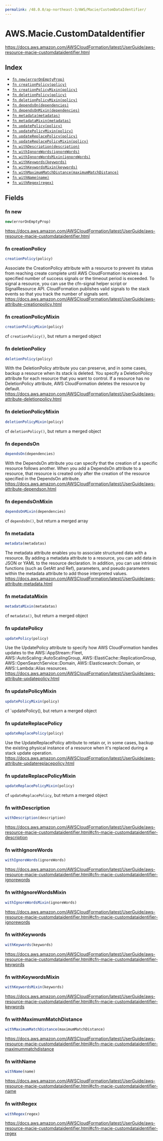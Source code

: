 ```yaml
---
permalink: /48.0.0/ap-northeast-3/AWS/Macie/CustomDataIdentifier/
---
```


# AWS.Macie.CustomDataIdentifier

https://docs.aws.amazon.com/AWSCloudFormation/latest/UserGuide/aws-resource-macie-customdataidentifier.html

## Index

* [`fn new(errorOnEmptyProp)`](#fn-new)
* [`fn creationPolicy(policy)`](#fn-creationpolicy)
* [`fn creationPolicyMixin(policy)`](#fn-creationpolicymixin)
* [`fn deletionPolicy(policy)`](#fn-deletionpolicy)
* [`fn deletionPolicyMixin(policy)`](#fn-deletionpolicymixin)
* [`fn dependsOn(dependencies)`](#fn-dependson)
* [`fn dependsOnMixin(dependencies)`](#fn-dependsonmixin)
* [`fn metadata(metadatas)`](#fn-metadata)
* [`fn metadataMixin(metadatas)`](#fn-metadatamixin)
* [`fn updatePolicy(policy)`](#fn-updatepolicy)
* [`fn updatePolicyMixin(policy)`](#fn-updatepolicymixin)
* [`fn updateReplacePolicy(policy)`](#fn-updatereplacepolicy)
* [`fn updateReplacePolicyMixin(policy)`](#fn-updatereplacepolicymixin)
* [`fn withDescription(description)`](#fn-withdescription)
* [`fn withIgnoreWords(ignoreWords)`](#fn-withignorewords)
* [`fn withIgnoreWordsMixin(ignoreWords)`](#fn-withignorewordsmixin)
* [`fn withKeywords(keywords)`](#fn-withkeywords)
* [`fn withKeywordsMixin(keywords)`](#fn-withkeywordsmixin)
* [`fn withMaximumMatchDistance(maximumMatchDistance)`](#fn-withmaximummatchdistance)
* [`fn withName(name)`](#fn-withname)
* [`fn withRegex(regex)`](#fn-withregex)

## Fields

### fn new

```ts
new(errorOnEmptyProp)
```

https://docs.aws.amazon.com/AWSCloudFormation/latest/UserGuide/aws-resource-macie-customdataidentifier.html

### fn creationPolicy

```ts
creationPolicy(policy)
```

Associate the CreationPolicy attribute with a resource to prevent its status from reaching create complete until AWS CloudFormation receives a specified number of success signals or the timeout period is exceeded. To signal a resource, you can use the cfn-signal helper script or SignalResource API. CloudFormation publishes valid signals to the stack events so that you track the number of signals sent. 
https://docs.aws.amazon.com/AWSCloudFormation/latest/UserGuide/aws-attribute-creationpolicy.html

### fn creationPolicyMixin

```ts
creationPolicyMixin(policy)
```

cf `creationPolicy()`, but return a merged object

### fn deletionPolicy

```ts
deletionPolicy(policy)
```

With the DeletionPolicy attribute you can preserve, and in some cases, backup a resource when its stack is deleted. You specify a DeletionPolicy attribute for each resource that you want to control. If a resource has no DeletionPolicy attribute, AWS CloudFormation deletes the resource by default. 
https://docs.aws.amazon.com/AWSCloudFormation/latest/UserGuide/aws-attribute-deletionpolicy.html

### fn deletionPolicyMixin

```ts
deletionPolicyMixin(policy)
```

cf `deletionPolicy()`, but return a merged object

### fn dependsOn

```ts
dependsOn(dependencies)
```

With the DependsOn attribute you can specify that the creation of a specific resource follows another. When you add a DependsOn attribute to a resource, that resource is created only after the creation of the resource specified in the DependsOn attribute. 
https://docs.aws.amazon.com/AWSCloudFormation/latest/UserGuide/aws-attribute-dependson.html

### fn dependsOnMixin

```ts
dependsOnMixin(dependencies)
```

cf `dependsOn()`, but return a merged array

### fn metadata

```ts
metadata(metadatas)
```

The metadata attribute enables you to associate structured data with a resource. By adding a metadata attribute to a resource, you can add data in JSON or YAML to the resource declaration. In addition, you can use intrinsic functions (such as GetAtt and Ref), parameters, and pseudo parameters within the metadata attribute to add those interpreted values. 
https://docs.aws.amazon.com/AWSCloudFormation/latest/UserGuide/aws-attribute-metadata.html

### fn metadataMixin

```ts
metadataMixin(metadatas)
```

cf `metadata()`, but return a merged object

### fn updatePolicy

```ts
updatePolicy(policy)
```

Use the UpdatePolicy attribute to specify how AWS CloudFormation handles updates to the AWS::AppStream::Fleet, AWS::AutoScaling::AutoScalingGroup, AWS::ElastiCache::ReplicationGroup, AWS::OpenSearchService::Domain, AWS::Elasticsearch::Domain, or AWS::Lambda::Alias resources. 
https://docs.aws.amazon.com/AWSCloudFormation/latest/UserGuide/aws-attribute-updatepolicy.html

### fn updatePolicyMixin

```ts
updatePolicyMixin(policy)
```

cf `updatePolicy(), but return a merged object

### fn updateReplacePolicy

```ts
updateReplacePolicy(policy)
```

Use the UpdateReplacePolicy attribute to retain or, in some cases, backup the existing physical instance of a resource when it's replaced during a stack update operation. 
https://docs.aws.amazon.com/AWSCloudFormation/latest/UserGuide/aws-attribute-updatereplacepolicy.html

### fn updateReplacePolicyMixin

```ts
updateReplacePolicyMixin(policy)
```

cf `updateReplacePolicy`, but return a merged object

### fn withDescription

```ts
withDescription(description)
```

https://docs.aws.amazon.com/AWSCloudFormation/latest/UserGuide/aws-resource-macie-customdataidentifier.html#cfn-macie-customdataidentifier-description

### fn withIgnoreWords

```ts
withIgnoreWords(ignoreWords)
```

https://docs.aws.amazon.com/AWSCloudFormation/latest/UserGuide/aws-resource-macie-customdataidentifier.html#cfn-macie-customdataidentifier-ignorewords

### fn withIgnoreWordsMixin

```ts
withIgnoreWordsMixin(ignoreWords)
```

https://docs.aws.amazon.com/AWSCloudFormation/latest/UserGuide/aws-resource-macie-customdataidentifier.html#cfn-macie-customdataidentifier-ignorewords

### fn withKeywords

```ts
withKeywords(keywords)
```

https://docs.aws.amazon.com/AWSCloudFormation/latest/UserGuide/aws-resource-macie-customdataidentifier.html#cfn-macie-customdataidentifier-keywords

### fn withKeywordsMixin

```ts
withKeywordsMixin(keywords)
```

https://docs.aws.amazon.com/AWSCloudFormation/latest/UserGuide/aws-resource-macie-customdataidentifier.html#cfn-macie-customdataidentifier-keywords

### fn withMaximumMatchDistance

```ts
withMaximumMatchDistance(maximumMatchDistance)
```

https://docs.aws.amazon.com/AWSCloudFormation/latest/UserGuide/aws-resource-macie-customdataidentifier.html#cfn-macie-customdataidentifier-maximummatchdistance

### fn withName

```ts
withName(name)
```

https://docs.aws.amazon.com/AWSCloudFormation/latest/UserGuide/aws-resource-macie-customdataidentifier.html#cfn-macie-customdataidentifier-name

### fn withRegex

```ts
withRegex(regex)
```

https://docs.aws.amazon.com/AWSCloudFormation/latest/UserGuide/aws-resource-macie-customdataidentifier.html#cfn-macie-customdataidentifier-regex